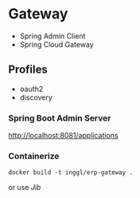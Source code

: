 # Gateway
- Spring Admin Client
- Spring Cloud Gateway

## Profiles
- oauth2
- discovery

### Spring Boot Admin Server
<http://localhost:8081/applications>

### Containerize
```shell
docker build -t inggl/erp-gateway .
```

or use *Jib*